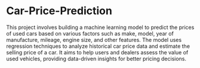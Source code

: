 # Car-Price-Prediction
This project involves building a machine learning model to predict the prices of used cars based on various factors such as make, model, year of manufacture, mileage, engine size, and other features. The model uses regression techniques to analyze historical car price data and estimate the selling price of a car. It aims to help users and dealers assess the value of used vehicles, providing data-driven insights for better pricing decisions.
